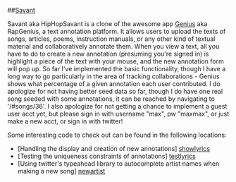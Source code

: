 ##[Savant][app]

Savant aka HipHopSavant is a clone of the awesome app [Genius][rg] aka RapGenius, a text annotation platform. It allows users to upload the texts of songs, articles, poems, instruction manuals, or any other kind of textual material and collaboratively annotate them. When you view a text, all you have to do to create a new annotation (presuming you're signed in) is highlight a piece of the text with your mouse, and the new annotation form will pop up. So far I've implemented the basic functionality, though I have a long way to go particularly in the area of tracking collaborations - Genius shows what percentage of a given annotation each user contributed. I do apologize for not having better seed data so far, though I do have one real song seeded with some annotations, it can be reached by navigating to '/#songs/36'. I also apologize for not getting a chance to implement a guest user acct yet, but please sign in with username "max", pw "maxmax", or just make a new acct, or sign in with twitter!

Some interesting code to check out can be found in the following locations:
- [Handling the display and creation of new annotations] [showlyrics]
- [Testing the uniqueness constraints of annotations] [testlyrics]
- [Using twitter's typeahead library to autocomplete artist names when making a new song] [newartist]

[app]: http://www.hiphopsavant.com
[showlyrics]: ./app/assets/javascripts/views/songs/showLyrics.js
[newartist]: ./app/assets/javascripts/views/songs/newSong.js
[testlyrics]: ./spec/models/song_fragment_spec.rb
[rg]: http://www.genius.com
